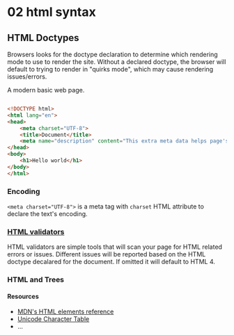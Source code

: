 


# 02 html syntax


## HTML Doctypes

Browsers looks for the doctype declaration to determine which rendering mode to use to render the site. Without a declared doctype, the browser will default to trying to render in "quirks mode", which may cause rendering issues/errors.

A modern basic web page.

```html

<!DOCTYPE html>
<html lang="en">
<head>
    <meta charset="UTF-8">
    <title>Document</title>
    <meta name="description" content="This extra meta data helps page's SEO by desribing the page's content.">
</head>
<body>
    <h1>Hello world</h1>
</body>
</html>

```

### Encoding

`<meta charset="UTF-8">` is a meta tag with `charset` HTML attribute to declare the text's encoding.

### [HTML validators](https://validator.w3.org/)

HTML validators are simple tools that will scan your page for HTML related errors or issues. Different issues will be reported based on the HTML doctype decalared for the document. If omitted it will default to HTML 4.

### HTML and Trees

#### Resources

- [MDN's HTML elements reference](https://developer.mozilla.org/en-US/docs/Web/HTML/Element)
- [Unicode Character Table](https://unicode-table.com/en/)
- ...



